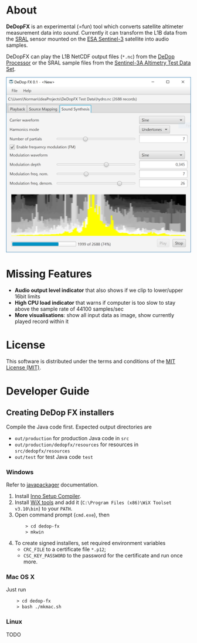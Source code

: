 # About

**DeDopFX** is an experimental (=fun) tool which converts satellite altimeter measurement data into *sound*. Currently it can transform the L1B data from the [SRAL](https://sentinel.esa.int/web/sentinel/missions/sentinel-3/instrument-payload/altimetry) 
sensor mounted on the [ESA Sentinel-3](http://www.esa.int/Our_Activities/Observing_the_Earth/Copernicus/Sentinel-3) satellite into 
audio samples. 

DeDopFX can play the L1B NetCDF output files (`*.nc`) from the [DeDop Processor](https://github.com/DeDop/dedop-core/releases) or the SRAL sample files from the [Sentinel-3A Altimetry Test Data Set](https://sentinel.esa.int/web/sentinel/user-guides/sentinel-3-altimetry/test-data-set). 

![DeDop FX Screenshot](https://github.com/DeDop/dedop-fx/blob/master/screenshot.png)


# Missing Features

* **Audio output level indicator** that also shows if we clip to lower/upper 16bit limits
* **High CPU load indicator** that warns if computer is too slow to stay above the sample rate of 44100 samples/sec
* **More visualisations**: show all input data as image, show currently played record within it


# License

This software is distributed under the terms and conditions of the [MIT License (MIT)](https://opensource.org/licenses/MIT).


# Developer Guide

## Creating DeDop FX installers

Compile the Java code first. Expected output directories are 
* `out/production` for production Java code in `src`
* `out/production/dedopfx/resources` for resources in `src/dedopfx/resources`
* `out/test` for test Java code `test`

### Windows

Refer to [javapackager](http://docs.oracle.com/javase/8/docs/technotes/tools/unix/javapackager.html) documentation.

1. Install [Inno Setup Compiler](http://www.jrsoftware.org/isinfo.php).
2. Install [WiX tools](http://wixtoolset.org/) and add it (`C:\Program Files (x86)\WiX Toolset v3.10\bin`) to your `PATH`.
3. Open command prompt (`cmd.exe`), then
    ```
        > cd dedop-fx
        > mkwin
    ```
4. To create signed installers, set required environment variables 
    * `CRC_FILE` to a certificate file `*.p12`;
    * `CSC_KEY_PASSWORD` to the password for the certificate
    and run once more.

### Mac OS X

Just run

```
    > cd dedop-fx
    > bash ./mkmac.sh
```

### Linux
   
TODO



